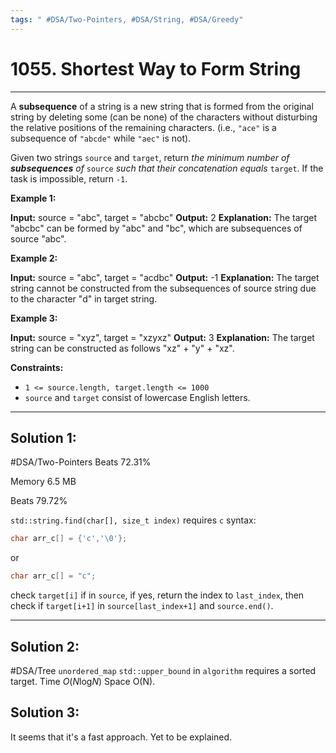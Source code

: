 ```yaml
---
tags: " #DSA/Two-Pointers, #DSA/String, #DSA/Greedy"
---
```

# 1055. Shortest Way to Form String
---
A **subsequence** of a string is a new string that is formed from the original string by deleting some (can be none) of the characters without disturbing the relative positions of the remaining characters. (i.e., `"ace"` is a subsequence of `"abcde"` while `"aec"` is not).

Given two strings `source` and `target`, return _the minimum number of **subsequences** of_ `source` _such that their concatenation equals_ `target`. If the task is impossible, return `-1`.

**Example 1:**

**Input:** source = "abc", target = "abcbc"
**Output:** 2
**Explanation:** The target "abcbc" can be formed by "abc" and "bc", which are subsequences of source "abc".

**Example 2:**

**Input:** source = "abc", target = "acdbc"
**Output:** -1
**Explanation:** The target string cannot be constructed from the subsequences of source string due to the character "d" in target string.

**Example 3:**

**Input:** source = "xyz", target = "xzyxz"
**Output:** 3
**Explanation:** The target string can be constructed as follows "xz" + "y" + "xz".

**Constraints:**

-   `1 <= source.length, target.length <= 1000`
-   `source` and `target` consist of lowercase English letters.
---
## Solution 1:
#DSA/Two-Pointers 
Beats 72.31%

Memory 6.5 MB

Beats 79.72%

`std::string.find(char[], size_t index)` requires `c` syntax:
```c
char arr_c[] = {'c','\0'};
```
or
```cpp
char arr_c[] = "c";
```
check `target[i]` if in `source`, if yes, return the index to `last_index`, then check if `target[i+1]` in `source[last_index+1]` and `source.end()`. 


---

## Solution 2:
#DSA/Tree 
`unordered_map`
`std::upper_bound` in `algorithm` requires a sorted target. 
Time $O(N\mathrm{log}N)$ Space O(N).

## Solution 3:
It seems that it's a fast approach. Yet to be explained.
